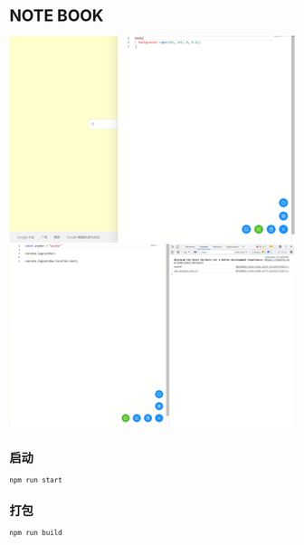 # NOTE BOOK

![Build Status](https://raw.githubusercontent.com/unitguyver/notebook/master/.github/image/css.png)
![Build Status](https://raw.githubusercontent.com/unitguyver/notebook/master/.github/image/js.png)

## 启动
```
npm run start
```

## 打包
```
npm run build
```
